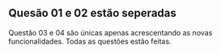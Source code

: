 Quesão 01 e 02 estão seperadas
-
Questão 03 e 04 são únicas apenas acrescentando as novas funcionalidades. 
Todas as questões estão feitas. 
